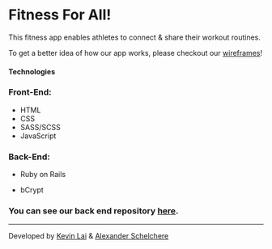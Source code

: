 # Fitness For All!

This fitness app enables athletes to connect & share their workout routines.

To get a better idea of how our app works, please checkout our [wireframes]('./wireframes.md')!

#### Technologies

### **Front-End:**

- HTML
- CSS
- SASS/SCSS
- JavaScript

### **Back-End:**

- Ruby on Rails

- bCrypt

### You can see our back end repository **[here](https://github.com/Lexscher/ffa-api)**.

---

Developed by [Kevin Lai](https://github.com/KevinLai76/) & [Alexander Schelchere](https://github.com/Lexscher)
